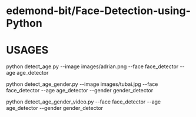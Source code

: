 # edemond-bit/Face-Detection-using-Python
# USAGES

python detect_age.py --image images/adrian.png --face face_detector --age age_detector

python detect_age_gender.py --image images/tubai.jpg --face face_detector --age age_detector --gender gender_detector

python detect_age_gender_video.py --face face_detector --age age_detector --gender gender_detector
